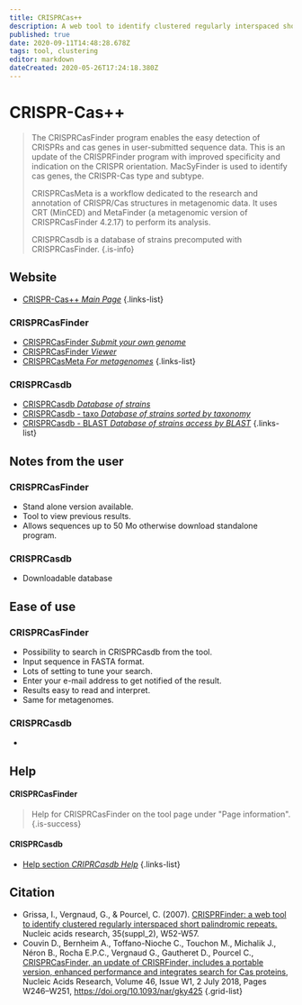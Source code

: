 ```yaml
---
title: CRISPRCas++
description: A web tool to identify clustered regularly interspaced short palindromic repeats.
published: true
date: 2020-09-11T14:48:28.678Z
tags: tool, clustering
editor: markdown
dateCreated: 2020-05-26T17:24:18.380Z
---
```


# CRISPR-Cas++

> The CRISPRCasFinder program enables the easy detection of CRISPRs and cas genes in user-submitted sequence data. This is an update of the CRISPRFinder program with improved specificity and indication on the CRISPR orientation. MacSyFinder is used to identify cas genes, the CRISPR-Cas type and subtype.
>
>CRISPRCasMeta is a workflow dedicated to the research and annotation of CRISPR/Cas structures in metagenomic data. It uses CRT (MinCED) and MetaFinder (a metagenomic version of CRISPRCasFinder 4.2.17) to perform its analysis. 
>
> CRISPRCasdb is a database of strains precomputed with CRISPRCasFinder.
{.is-info}

## Website 

- [CRISPR-Cas++ *Main Page*](https://crisprcas.i2bc.paris-saclay.fr/)
{.links-list}
### CRISPRCasFinder
- [CRISPRCasFinder *Submit your own genome*](https://crisprcas.i2bc.paris-saclay.fr/CrisprCasFinder/Index)
- [CRISPRCasFinder *Viewer*](https://crisprcas.i2bc.paris-saclay.fr/CrisprCasFinder/Viewer)
- [CRISPRCasMeta *For metagenomes*](https://crisprcas.i2bc.paris-saclay.fr/CrisprCasMeta/Index)
{.links-list}
### CRISPRCasdb
- [CRISPRCasdb *Database of strains*](https://crisprcas.i2bc.paris-saclay.fr/MainDb/StrainList)
- [CRISPRCasdb - taxo *Database of strains sorted by taxonomy*](https://crisprcas.i2bc.paris-saclay.fr/MainDb/TaxoTree)
- [CRISPRCasdb - BLAST *Database of strains access by BLAST*](https://crisprcas.i2bc.paris-saclay.fr/MainDbQry/Index)
{.links-list}

## Notes from the user
### CRISPRCasFinder
- Stand alone version available.
- Tool to view previous results.
- Allows sequences up to 50 Mo otherwise download standalone program.
### CRISPRCasdb
- Downloadable database

 
## Ease of use
### CRISPRCasFinder
- Possibility to search in CRISPRCasdb from the tool.
- Input sequence in FASTA format.
- Lots of setting to tune your search.
- Enter your e-mail address to get notified of the result.
- Results easy to read and interpret.
- Same for metagenomes.
### CRISPRCasdb
- 

## Help
#### CRISPRCasFinder
> Help for CRISPRCasFinder on the tool page under "Page information".
{.is-success}


#### CRISPRCasdb
- [Help section *CRIPRCasdb Help*](https://crisprcas.i2bc.paris-saclay.fr/MainDb/Help)
{.links-list}

## Citation 

- Grissa, I., Vergnaud, G., & Pourcel, C. (2007). [CRISPRFinder: a web tool to identify clustered regularly interspaced short palindromic repeats.](https://academic.oup.com/nar/article/35/suppl_2/W52/2923246) Nucleic acids research, 35(suppl_2), W52-W57.
- Couvin D., Bernheim A., Toffano-Nioche C., Touchon M., Michalik J., Néron B., Rocha E.P.C., Vergnaud G., Gautheret D., Pourcel C., [CRISPRCasFinder, an update of CRISRFinder, includes a portable version, enhanced performance and integrates search for Cas proteins](https://academic.oup.com/nar/article/46/W1/W246/5001162), Nucleic Acids Research, Volume 46, Issue W1, 2 July 2018, Pages W246–W251, https://doi.org/10.1093/nar/gky425
{.grid-list}